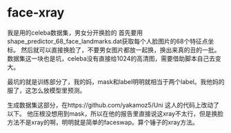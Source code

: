 # face-xray
我是用的celeba数据集，男女分开换脸的
首先要用shape_predictor_68_face_landmarks.dat获取每个人脸图片的68个特征点坐标。
然后就可以直接换脸了，不要男女图片都放一起换，换出来真的丑的一批。
数据集这一块也是坑，celeba没有直接给1024的高清图，需要借助脚本自己去变大。

最坑的就是训练部分了，我的妈，mask和label明明就相当于两个label。我他妈的服了，这怎么放模型里预测。

生成数据集这部分，在https://github.com/yakamoz5/Uni 这人的代码上改动了以下。
他压根没想用到mask，所以在他的报告里直接说这xray不太行，但是换脸方法不是xray的啊，明明就是简单的faceswap。算个锤子的xray方法。
